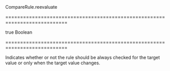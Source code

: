 <!--id-->CompareRule.reevaluate<!--/id-->
===========================================================================
<!--default-->true<!--/default-->
<!--type-->Boolean<!--/type-->
===========================================================================

<!--shortDescription-->
Indicates whether or not the rule should be always checked for the target value or only when the target value changes.
<!--/shortDescription-->

<!--fullDescription-->

<!--/fullDescription-->